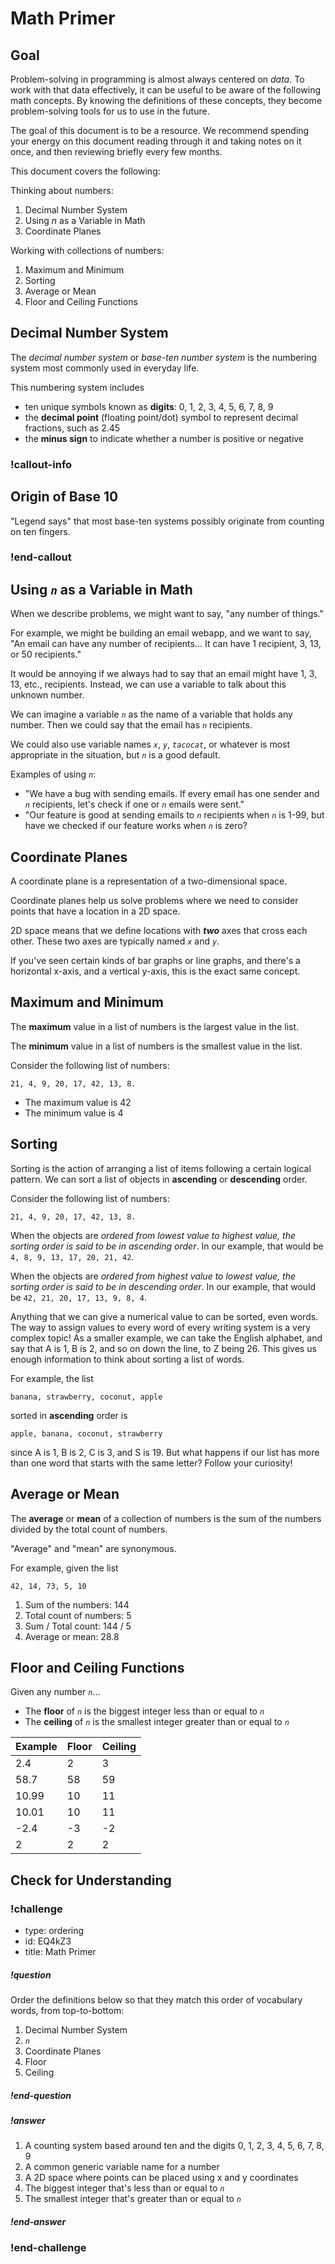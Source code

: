 # Math Primer

## Goal

Problem-solving in programming is almost always centered on _data_. To work with that data effectively, it can be useful to be aware of the following math concepts. By knowing the definitions of these concepts, they become problem-solving tools for us to use in the future.

The goal of this document is to be a resource. We recommend spending your energy on this document reading through it and taking notes on it once, and then reviewing briefly every few months.

This document covers the following:

Thinking about numbers:

1. Decimal Number System
1. Using _n_ as a Variable in Math
1. Coordinate Planes

Working with collections of numbers:

1. Maximum and Minimum
1. Sorting
1. Average or Mean
1. Floor and Ceiling Functions

## Decimal Number System

The _decimal number system_ or _base-ten number system_ is the numbering system most commonly used in everyday life.

This numbering system includes
* ten unique symbols known as **digits**: 0, 1, 2, 3, 4, 5, 6, 7, 8, 9
* the **decimal point** (floating point/dot) symbol to represent decimal fractions, such as 2.45
* the **minus sign** to indicate whether a number is positive or negative

### !callout-info

## Origin of Base 10

"Legend says" that most base-ten systems possibly originate from counting on ten fingers.

### !end-callout

## Using _`n`_ as a Variable in Math

When we describe problems, we might want to say, "any number of things."

For example, we might be building an email webapp, and we want to say, "An email can have any number of recipients... It can have 1 recipient, 3, 13, or 50 recipients."

It would be annoying if we always had to say that an email might have 1, 3, 13, etc., recipients. Instead, we can use a variable to talk about this unknown number.

We can imagine a variable _`n`_ as the name of a variable that holds any number. Then we could say that the email has _`n`_ recipients.

We could also use variable names _`x`_, _`y`_, _`tacocat`_, or whatever is most appropriate in the situation, but _`n`_ is a good default.

Examples of using _`n`_:

- "We have a bug with sending emails. If every email has one sender and _`n`_ recipients, let's check if one or _`n`_ emails were sent."
- "Our feature is good at sending emails to _`n`_ recipients when _`n`_ is 1-99, but have we checked if our feature works when _`n`_ is zero?

## Coordinate Planes

A coordinate plane is a representation of a two-dimensional space.

Coordinate planes help us solve problems where we need to consider points that have a location in a 2D space.

2D space means that we define locations with _**two**_ axes that cross each other. These two axes are typically named _`x`_ and _`y`_.

If you've seen certain kinds of bar graphs or line graphs, and there's a horizontal x-axis, and a vertical y-axis, this is the exact same concept.

## Maximum and Minimum

The **maximum** value in a list of numbers is the largest value in the list.

The **minimum** value in a list of numbers is the smallest value in the list.

Consider the following list of numbers:

```
21, 4, 9, 20, 17, 42, 13, 8.
```

- The maximum value is 42
- The minimum value is 4

## Sorting

Sorting is the action of arranging a list of items following a certain logical pattern. We can sort a list of objects in **ascending** or **descending** order.

Consider the following list of numbers:

```
21, 4, 9, 20, 17, 42, 13, 8.
```

When the objects are _ordered from lowest value to highest value, the sorting order is said to be in ascending order_. In our example, that would be `4, 8, 9, 13, 17, 20, 21, 42`.

When the objects are _ordered from highest value to lowest value, the sorting order is said to be in descending order_. In our example, that would be `42, 21, 20, 17, 13, 9, 8, 4`.

Anything that we can give a numerical value to can be sorted, even words. The way to assign values to every word of every writing system is a very complex topic! As a smaller example, we can take the English alphabet, and say that A is 1, B is 2, and so on down the line, to Z being 26. This gives us enough information to think about sorting a list of words.

For example, the list

```
banana, strawberry, coconut, apple
```

sorted in **ascending** order is

```
apple, banana, coconut, strawberry
```

since A is 1, B is 2, C is 3, and S is 19. But what happens if our list has more than one word that starts with the same letter? Follow your curiosity!

## Average or Mean

The **average** or **mean** of a collection of numbers is the sum of the numbers divided by the total count of numbers.

"Average" and "mean" are synonymous.

For example, given the list

```
42, 14, 73, 5, 10
```

1. Sum of the numbers: 144
1. Total count of numbers: 5
1. Sum / Total count: 144 / 5
1. Average or mean: 28.8

## Floor and Ceiling Functions

Given any number _`n`_...

- The **floor** of _`n`_ is the biggest integer less than or equal to _`n`_
- The **ceiling** of _`n`_ is the smallest integer greater than or equal to _`n`_

| Example | Floor | Ceiling |
| ------- | ----- | ------- |
| 2.4     | 2     | 3       |
| 58.7    | 58    | 59      |
| 10.99   | 10    | 11      |
| 10.01   | 10    | 11      |
| -2.4    | -3    | -2      |
| 2       | 2     | 2       |

## Check for Understanding

<!-- Question 1 -->
<!-- prettier-ignore-start -->
### !challenge
* type: ordering
* id: EQ4kZ3
* title: Math Primer
##### !question

Order the definitions below so that they match this order of vocabulary words, from top-to-bottom:

1. Decimal Number System
1. _`n`_
1. Coordinate Planes
1. Floor
1. Ceiling

##### !end-question
##### !answer

1. A counting system based around ten and the digits 0, 1, 2, 3, 4, 5, 6, 7, 8, 9
1. A common generic variable name for a number
1. A 2D space where points can be placed using x and y coordinates
1. The biggest integer that's less than or equal to _`n`_
1. The smallest integer that's greater than or equal to _`n`_

##### !end-answer
### !end-challenge
<!-- prettier-ignore-end -->
